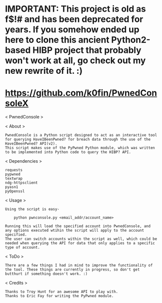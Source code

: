 # IMPORTANT: This project is old as f$!# and has been deprecated for years. If you somehow ended up here to clone this ancient Python2-based HIBP project that probably won't work at all, go check out my new rewrite of it. :)
# https://github.com/k0fin/PwnedConsoleX

< PwnedConsole >

< About >

	PwnedConsole is a Python script designed to act as an interactive tool for querying HaveIBeenPwned? for breach data through the use of the HaveIBeenPwned? API(v2).
	This script makes use of the PyPwned Python module, which was written to be implemented into Python code to query the HIBP? API.

< Dependencies >

	requests
	pypwned
	textwrap
	ndg-httpsclient
	pyasn1
	pyOpenssl

< Usage >

	Using the script is easy-

		python pwnconsole.py <email_addr/account_name>

	Running this will load the specified account into PwnedConsole, and any options executed wtihin the script will apply to the account specified.
	The user can switch accounts within the script as well, which could be needed when querying the API for data that only applies to a specific type of account.

< ToDo >

	There are a few things I had in mind to improve the functionality of the tool. These things are currently in progress, so don't get butthurt if something doesn't work. :)

< Credits >

	Thanks to Troy Hunt for an awesome API to play with.
	Thanks to Eric Fay for writing the PyPwned module.
